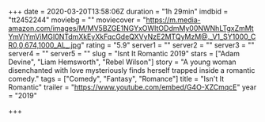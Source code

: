 +++
date = 2020-03-20T13:58:06Z
duration = "1h 29min"
imdbid = "tt2452244"
moviebg = ""
moviecover = "https://m.media-amazon.com/images/M/MV5BZGE1NGYxOWItODdmMy00NWNhLTgxZmMtYmVjYmViMGI0NTdmXkEyXkFqcGdeQXVyNzE2MTQyMzM@._V1_SY1000_CR0,0,674,1000_AL_.jpg"
rating = "5.9"
server1 = ""
server2 = ""
server3 = ""
server4 = ""
server5 = ""
slug = "Isnt It Romantic 2019"
stars = ["Adam Devine", "Liam Hemsworth", "Rebel Wilson"]
story = "A young woman disenchanted with love mysteriously finds herself trapped inside a romantic comedy."
tags = ["Comedy", "Fantasy", "Romance"]
title = "Isn't It Romantic"
trailer = "https://www.youtube.com/embed/G4O-XZCmqcE"
year = "2019"

+++
